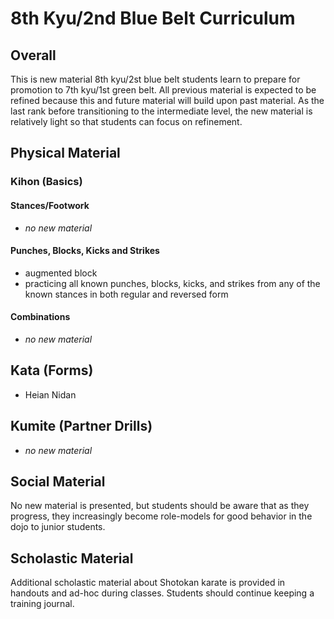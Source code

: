 # 8th Kyu/2nd Blue Belt Curriculum

## Overall

This is new material 8th kyu/2st blue belt students learn to prepare for promotion to 7th kyu/1st green belt.
All previous material is expected to be refined because this and future material will build upon past material.
As the last rank before transitioning to the intermediate level, the new material is relatively light so that
students can focus on refinement.

## Physical Material

### Kihon (Basics)

#### Stances/Footwork

* *no new material*

#### Punches, Blocks, Kicks and Strikes

* augmented block
* practicing all known punches, blocks, kicks, and strikes from any of the known stances in both regular and reversed form

#### Combinations

* *no new material*

## Kata (Forms)

* Heian Nidan

## Kumite (Partner Drills)

* *no new material*

## Social Material

No new material is presented, but students should be aware that as they progress, they increasingly become
role-models for good behavior in the dojo to junior students.

## Scholastic Material

Additional scholastic material about Shotokan karate is provided in handouts and ad-hoc during classes. Students
should continue keeping a training journal.
